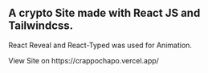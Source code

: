 ## A crypto Site made with React JS and Tailwindcss. 
<p>React Reveal and React-Typed was used for Animation.</p> 
View Site on https://crappochapo.vercel.app/
